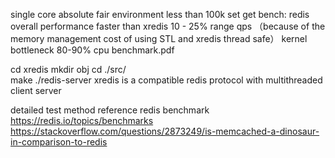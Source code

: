 single core absolute fair environment  less than 100k set get bench: redis overall performance faster than xredis 10 - 25% range qps 
（because of the memory management cost of using STL and xredis thread safe） kernel bottleneck 80-90% cpu benchmark.pdf 

cd xredis  mkdir obj  cd ./src/    
make ./redis-server
xredis is a compatible redis protocol with multithreaded client server

detailed test method reference redis benchmark  
https://redis.io/topics/benchmarks 
https://stackoverflow.com/questions/2873249/is-memcached-a-dinosaur-in-comparison-to-redis 

